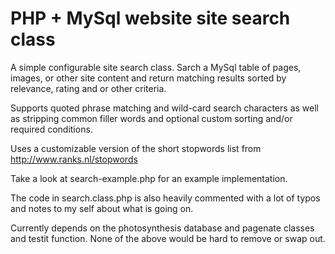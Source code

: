 # PHP + MySql website site search class

A simple configurable site search class. Sarch a MySql table of pages, images, or other site content and return matching results sorted by relevance, rating and or other criteria.

Supports quoted phrase matching and wild-card search characters as well as stripping common filler words and optional custom sorting and/or required conditions.

Uses a customizable version of the short stopwords list from http://www.ranks.nl/stopwords

Take a look at search-example.php for an example implementation.

The code in search.class.php is also heavily commented with a lot of typos and notes to my self about what is going on.

Currently depends on the photosynthesis database and pagenate classes and testit function. None of the above would be hard to remove or swap out.
